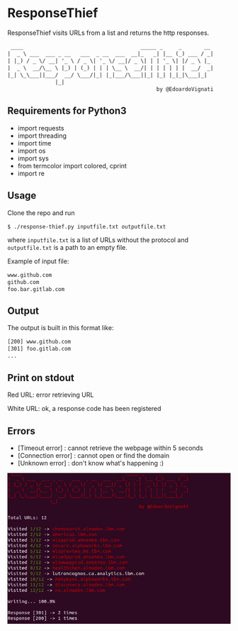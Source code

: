 # ResponseThief
ResponseThief visits URLs from a list and returns the http responses. 

     ____                                     _____ _     _       __ 
    |  _ \ ___  ___ _ __   ___  _ __  ___  __|_   _| |__ (_) ___ / _|
    | |_) / _ \/ __| '_ \ / _ \| '_ \/ __|/ _ \| | | '_ \| |/ _ \ |_ 
    |  _ \  __/\__ \ |_) | (_) | | | \__ \  __/| | | | | | |  __/  _|
    |_| \_\___||___/  __/ \___/|_| |_|___/\___||_| |_| |_|_|\___|_|  
                   |_|             
                                                   by @EdoardoVignati     

## Requirements for Python3
- import requests
- import threading
- import time
- import os
- import sys
- from termcolor import colored, cprint
- import re

## Usage
Clone the repo and run 

```
$ ./response-thief.py inputfile.txt outputfile.txt
```

where ```inputfile.txt``` is a list of URLs without the protocol and ```outputfile.txt``` is a path to an empty file.

Example of input file:
```
www.github.com
github.com
foo.bar.gitlab.com
```


## Output
The output is built in this format like:
```
[200] www.github.com
[301] foo.gitlab.com
...
```

## Print on stdout
Red URL: error retrieving URL

White URL: ok, a response code has been registered 

## Errors
- [Timeout error] : cannot retrieve the webpage within 5 seconds
- [Connection error] : cannot open or find the domain
- [Unknown error] : don't know what's happening :)


![Demo](https://raw.githubusercontent.com/EdoardoVignati/ResponseThief/master/responsethief.png)
 
